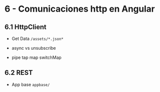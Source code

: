 # 6 - Comunicaciones http en Angular

## 6.1 HttpClient

- Get Data
`/assets/*.json*`

- async vs unsubscribe

- pipe tap map switchMap


## 6.2 REST
- App base
`appbase/`






